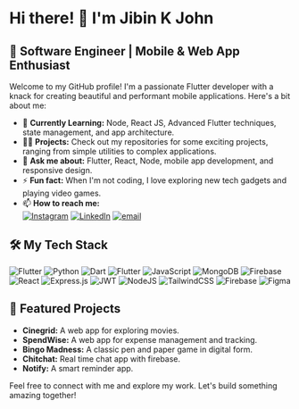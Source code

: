 # Hi there! 👋 I'm Jibin K John

## 🚀 Software Engineer | Mobile & Web App Enthusiast

Welcome to my GitHub profile! I'm a passionate Flutter developer with a knack for creating beautiful and performant mobile applications. Here's a bit about me:

- 🌱 **Currently Learning:** Node, React JS, Advanced Flutter techniques, state management, and app architecture.
- 👨‍💻 **Projects:** Check out my repositories for some exciting projects, ranging from simple utilities to complex applications.
- 💬 **Ask me about:** Flutter, React, Node, mobile app development, and responsive design.
- ⚡ **Fun fact:** When I'm not coding, I love exploring new tech gadgets and playing video games.
- 📫 **How to reach me:**</br>
  [![Instagram](https://img.shields.io/badge/Instagram-%23E4405F.svg?logo=Instagram&logoColor=white)](https://instagram.com/jibin_k__john) [![LinkedIn](https://img.shields.io/badge/LinkedIn-%230077B5.svg?logo=linkedin&logoColor=white)](https://www.linkedin.com/in/jibin-k-john-35a468270/) [![email](https://img.shields.io/badge/Email-D14836?logo=gmail&logoColor=white)](mailto:jibinkunnumpurath@gmail.com) 

## 🛠️ My Tech Stack

![Flutter](https://img.shields.io/badge/Flutter-%2302569B.svg?style=for-the-badge&logo=Flutter&logoColor=white) ![Python](https://img.shields.io/badge/python-3670A0?style=for-the-badge&logo=python&logoColor=ffdd54) ![Dart](https://img.shields.io/badge/dart-%230175C2.svg?style=for-the-badge&logo=dart&logoColor=white) ![Flutter](https://img.shields.io/badge/Flutter-%2302569B.svg?style=for-the-badge&logo=Flutter&logoColor=white) ![JavaScript](https://img.shields.io/badge/javascript-%23323330.svg?style=for-the-badge&logo=javascript&logoColor=%23F7DF1E) ![MongoDB](https://img.shields.io/badge/MongoDB-%234ea94b.svg?style=for-the-badge&logo=mongodb&logoColor=white) ![Firebase](https://img.shields.io/badge/firebase-%23039BE5.svg?style=for-the-badge&logo=firebase) ![React](https://img.shields.io/badge/react-%2320232a.svg?style=for-the-badge&logo=react&logoColor=%2361DAFB) ![Express.js](https://img.shields.io/badge/express.js-%23404d59.svg?style=for-the-badge&logo=express&logoColor=%2361DAFB) ![JWT](https://img.shields.io/badge/JWT-black?style=for-the-badge&logo=JSON%20web%20tokens) ![NodeJS](https://img.shields.io/badge/node.js-6DA55F?style=for-the-badge&logo=node.js&logoColor=white) ![TailwindCSS](https://img.shields.io/badge/tailwindcss-%2338B2AC.svg?style=for-the-badge&logo=tailwind-css&logoColor=white) ![Firebase](https://img.shields.io/badge/firebase-a08021?style=for-the-badge&logo=firebase&logoColor=ffcd34) ![Figma](https://img.shields.io/badge/figma-%23F24E1E.svg?style=for-the-badge&logo=figma&logoColor=white)

## 🌟 Featured Projects

- **Cinegrid:** A web app for exploring movies.
-  **SpendWise:** A web app for expense management and tracking.
- **Bingo Madness:** A classic pen and paper game in digital form.
- **Chitchat:** Real time chat app with firebase.
- **Notify:** A smart reminder app.

Feel free to connect with me and explore my work. Let's build something amazing together!
